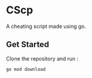 # CScp

A cheating script made using go.

## Get Started

Clone the repository and run :

```
go mod download
```
